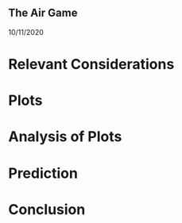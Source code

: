 ## The Air Game

10/11/2020

# Relevant Considerations

# Plots

# Analysis of Plots


# Prediction



# Conclusion